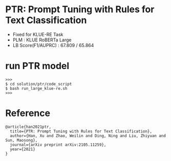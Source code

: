 # PTR: Prompt Tuning with Rules for Text Classification
- Fixed for KLUE-RE Task
- PLM : KLUE RoBERTa Large
- LB Score(F1/AUPRC) : 67.809 / 65.864

# run PTR model
```
>>>
$ cd solution/ptr/code_script
$ bash run_large_klue-re.sh
>>>
```

# Reference
```
@article{han2021ptr,
  title={PTR: Prompt Tuning with Rules for Text Classification},
  author={Han, Xu and Zhao, Weilin and Ding, Ning and Liu, Zhiyuan and Sun, Maosong},
  journal={arXiv preprint arXiv:2105.11259},
  year={2021}
}
```